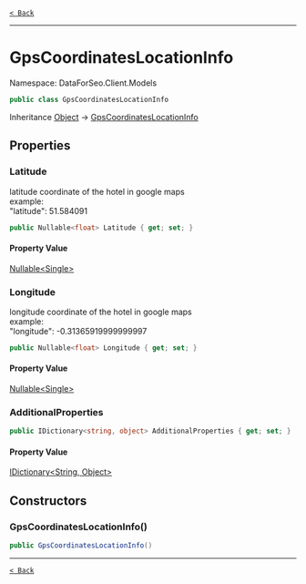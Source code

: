 [`< Back`](./)

---

# GpsCoordinatesLocationInfo

Namespace: DataForSeo.Client.Models

```csharp
public class GpsCoordinatesLocationInfo
```

Inheritance [Object](https://docs.microsoft.com/en-us/dotnet/api/system.object) → [GpsCoordinatesLocationInfo](./dataforseo.client.models.gpscoordinateslocationinfo)

## Properties

### **Latitude**

latitude coordinate of the hotel in google maps
 <br>example:
 <br>"latitude": 51.584091

```csharp
public Nullable<float> Latitude { get; set; }
```

#### Property Value

[Nullable&lt;Single&gt;](https://docs.microsoft.com/en-us/dotnet/api/system.nullable-1)<br>

### **Longitude**

longitude coordinate of the hotel in google maps
 <br>example:
 <br>"longitude": -0.31365919999999997

```csharp
public Nullable<float> Longitude { get; set; }
```

#### Property Value

[Nullable&lt;Single&gt;](https://docs.microsoft.com/en-us/dotnet/api/system.nullable-1)<br>

### **AdditionalProperties**

```csharp
public IDictionary<string, object> AdditionalProperties { get; set; }
```

#### Property Value

[IDictionary&lt;String, Object&gt;](https://docs.microsoft.com/en-us/dotnet/api/system.collections.generic.idictionary-2)<br>

## Constructors

### **GpsCoordinatesLocationInfo()**

```csharp
public GpsCoordinatesLocationInfo()
```

---

[`< Back`](./)
